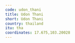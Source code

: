 ```yaml
---
code: udon_thani
title: Udon Thani
short: Udon Thani
country: thailand
itu: tha
coordinates: 17.675,103.20028
---
```

